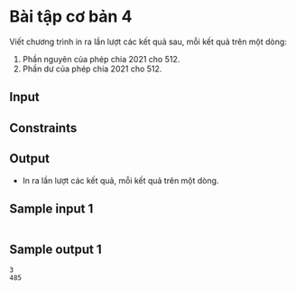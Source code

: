 # Bài tập cơ bản 4

Viết chương trình in ra lần lượt các kết quả sau, mỗi kết quả trên một dòng:

1. Phần nguyên của phép chia $2021$ cho $512$.
2. Phần dư của phép chia $2021$ cho $512$.

## Input



## Constraints



## Output

- In ra lần lượt các kết quả, mỗi kết quả trên một dòng.

## Sample input 1

```
```

## Sample output 1

```
3
485
```

